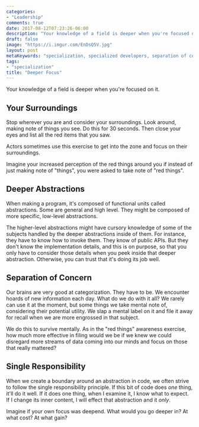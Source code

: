 ```yaml
---
categories:
- "Leadership"
comments: true
date: 2017-08-12T07:23:26-06:00
description: "Your knowledge of a field is deeper when you're focused on it."
draft: false
image: "https://i.imgur.com/EnDsQ5V.jpg"
layout: post
metaKeywords: "specialization, specialized developers, separation of concern, one thing well, focus, separation of responsibility"
tags:
- "specialization"
title: "Deeper Focus"
---
```


Your knowledge of a field is deeper when you're focused on it.

<!--more-->

## Your Surroundings 

Stop wherever you are and consider your surroundings.  Look around, making note of things you see.  Do this for 30 seconds.  Then close your eyes and list all the red items that you saw.  

Actors sometimes use this exercise to get into the zone and focus on their surroundings. 

Imagine your increased perception of the red things around you if instead of just making note of "things", you were asked to take note of "red things".

## Deeper Abstractions

When making a program, it's composed of functional units called abstractions.  Some are general and high level.  They might be composed of more specific, low-level abstractions.  

The higher-level abstractions might have cursory knowledge of some of the subjects handled by the deeper abstractions inside of them.  For instance, they have to know how to invoke them.  They know of public APIs.  But they don't know the implementation details, and this is on purpose, so that you only have to consider those details when you peek inside that deeper abstraction.  Otherwise, you can trust that it's doing its job well.

## Separation of Concern

Our brains are very good at categorization.  They have to be.  We encounter hoards of new information each day.  What do we do with it all?  We rarely can use it at the moment, but some things we take mental note of, considering their potential utility.  We slap a mental label on it and file it away for recall when we are more engrossed in that subject.

We do this to survive mentally.  As in the "red things" awareness exercise, how much more effective in filing would we be if we knew we could disregard more streams of data coming into our minds and focus on those that really mattered?

## Single Responsibility

When we create a boundary around an abstraction in code, we often strive to follow the single responsibility principle.  If this bit of code does _one_ thing, it'll do it well.  If it does one thing, when I examine it, I know what to expect.  If I change its inner content, I will effect that abstraction and it _only_.

Imagine if your own focus was deepend.  What would you go deeper in?  At what cost?  At what gain?
